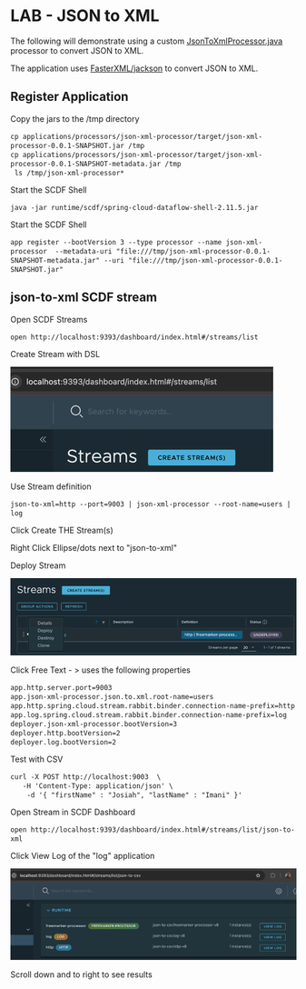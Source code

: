 # LAB - JSON to XML

The following will demonstrate using
a custom [JsonToXmlProcessor.java](..%2F..%2F..%2F..%2F..%2Fapplications%2Fprocessors%2Fjson-xml-processor%2Fsrc%2Fmain%2Fjava%2Fshowcase%2Fscdf%2Fjson%2Fxml%2Fprocessor%2Ffunction%2FJsonToXmlProcessor.java)
processor to convert JSON to XML.


The application uses
[FasterXML/jackson](https://github.com/FasterXML/jackson) to convert 
JSON to XML.


## Register Application

Copy the jars to the /tmp directory

```shell
cp applications/processors/json-xml-processor/target/json-xml-processor-0.0.1-SNAPSHOT.jar /tmp
cp applications/processors/json-xml-processor/target/json-xml-processor-0.0.1-SNAPSHOT-metadata.jar /tmp
 ls /tmp/json-xml-processor*
```

Start the SCDF Shell

```shell
java -jar runtime/scdf/spring-cloud-dataflow-shell-2.11.5.jar
```

Start the SCDF Shell

```shell
app register --bootVersion 3 --type processor --name json-xml-processor  --metadata-uri "file:///tmp/json-xml-processor-0.0.1-SNAPSHOT-metadata.jar" --uri "file:///tmp/json-xml-processor-0.0.1-SNAPSHOT.jar"
```


## json-to-xml SCDF stream

Open SCDF Streams

```shell
open http://localhost:9393/dashboard/index.html#/streams/list
```

Create Stream with DSL

![create-stream.png](images/create-stream.png)

Use Stream definition

```shell
json-to-xml=http --port=9003 | json-xml-processor --root-name=users | log
```
Click Create THE Stream(s)



Right Click Ellipse/dots next to "json-to-xml"

Deploy Stream

![deploy-json-to-csv-button.png](images/deploy-json-to-csv-button.png)



Click Free Text - > uses the following properties

```properties
app.http.server.port=9003
app.json-xml-processor.json.to.xml.root-name=users
app.http.spring.cloud.stream.rabbit.binder.connection-name-prefix=http
app.log.spring.cloud.stream.rabbit.binder.connection-name-prefix=log
deployer.json-xml-processor.bootVersion=3
deployer.http.bootVersion=2
deployer.log.bootVersion=2
```

Test with CSV

```shell
curl -X POST http://localhost:9003  \
   -H 'Content-Type: application/json' \
    -d '{ "firstName" : "Josiah", "lastName" : "Imani" }'
```


Open Stream in SCDF Dashboard

```shell
open http://localhost:9393/dashboard/index.html#/streams/list/json-to-xml
```

Click View Log of the "log" application

![click-view-log.png](images/click-view-log.png)

Scroll down and to right to see results


